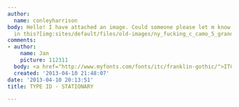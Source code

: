 ```yaml
---
author:
  name: conleyharrison
body: Hello! I have attached an image. Could someone please let m know what type is
  in this?[img:sites/default/files/old-images/ny_fucking_c_camo_5_grande_5781.jpg]
comments:
- author:
    name: Jan
    picture: 112311
  body: <a href="http://www.myfonts.com/fonts/itc/franklin-gothic/">ITC Franklin Gothic</a>.
  created: '2013-04-10 21:48:07'
date: '2013-04-10 20:13:51'
title: TYPE ID - STATIONARY

---
```

